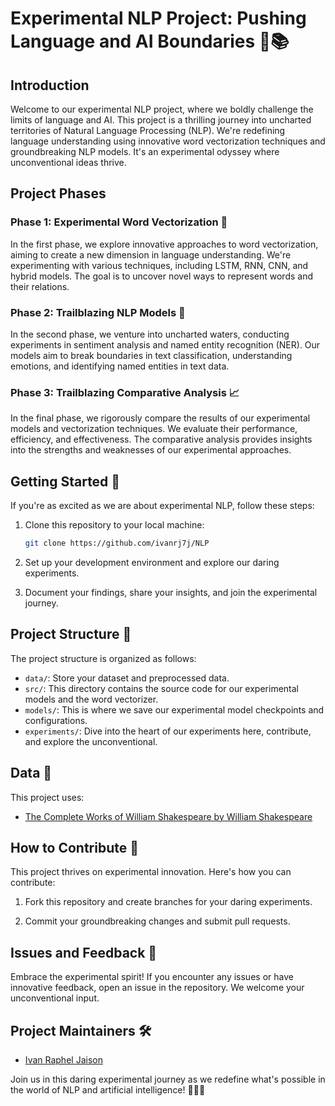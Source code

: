 # Experimental NLP Project: Pushing Language and AI Boundaries 🚀📚

## Introduction

Welcome to our experimental NLP project, where we boldly challenge the limits of language and AI. This project is a thrilling journey into uncharted territories of Natural Language Processing (NLP). We're redefining language understanding using innovative word vectorization techniques and groundbreaking NLP models. It's an experimental odyssey where unconventional ideas thrive.

## Project Phases

### Phase 1: Experimental Word Vectorization 🧠

In the first phase, we explore innovative approaches to word vectorization, aiming to create a new dimension in language understanding. We're experimenting with various techniques, including LSTM, RNN, CNN, and hybrid models. The goal is to uncover novel ways to represent words and their relations.

### Phase 2: Trailblazing NLP Models 🤖

In the second phase, we venture into uncharted waters, conducting experiments in sentiment analysis and named entity recognition (NER). Our models aim to break boundaries in text classification, understanding emotions, and identifying named entities in text data.

### Phase 3: Trailblazing Comparative Analysis 📈

In the final phase, we rigorously compare the results of our experimental models and vectorization techniques. We evaluate their performance, efficiency, and effectiveness. The comparative analysis provides insights into the strengths and weaknesses of our experimental approaches.

## Getting Started 🚀

If you're as excited as we are about experimental NLP, follow these steps:

1. Clone this repository to your local machine:

   ```bash
   git clone https://github.com/ivanrj7j/NLP
   ```

2. Set up your development environment and explore our daring experiments.

3. Document your findings, share your insights, and join the experimental journey.

## Project Structure 📂

The project structure is organized as follows:

- `data/`: Store your dataset and preprocessed data.
- `src/`: This directory contains the source code for our experimental models and the word vectorizer.
- `models/`: This is where we save our experimental model checkpoints and configurations.
- `experiments/`: Dive into the heart of our experiments here, contribute, and explore the unconventional.

## Data 💾

This project uses:
   - [The Complete Works of William Shakespeare by William Shakespeare](https://www.gutenberg.org/ebooks/100)

## How to Contribute 🤝

This project thrives on experimental innovation. Here's how you can contribute:

1. Fork this repository and create branches for your daring experiments.

2. Commit your groundbreaking changes and submit pull requests.

## Issues and Feedback 🤔

Embrace the experimental spirit! If you encounter any issues or have innovative feedback, open an issue in the repository. We welcome your unconventional input.

## Project Maintainers 🛠️

- [Ivan Raphel Jaison](https://github.com/ivanrj7j)

Join us in this daring experimental journey as we redefine what's possible in the world of NLP and artificial intelligence! 💬🚀🤖
